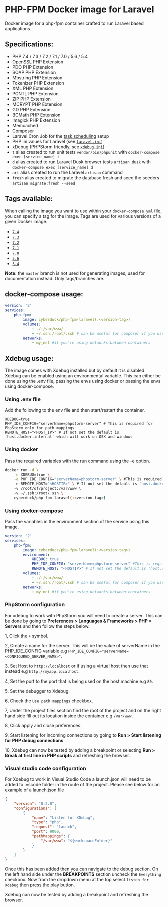 # PHP-FPM Docker image for Laravel

Docker image for a php-fpm container crafted to run Laravel based applications.

## Specifications:

* PHP 7.4 / 7.3 / 7.2 / 7.1 / 7.0 / 5.6 / 5.4
* OpenSSL PHP Extension
* PDO PHP Extension
* SOAP PHP Extension
* Mbstring PHP Extension
* Tokenizer PHP Extension
* XML PHP Extension
* PCNTL PHP Extension
* ZIP PHP Extension
* MCRYPT PHP Extension
* GD PHP Extension
* BCMath PHP Extension
* Imagick PHP Extension
* Memcached
* Composer
* Laravel Cron Job for the [task scheduling](https://laravel.com/docs/5.4/scheduling#introduction) setup
* PHP ini values for Laravel (see [`laravel.ini`](laravel.ini))
* xDebug (PHPStorm friendly, see [`xdebug.ini`](xdebug.ini))
* `t` alias created to run unit tests `vendor/bin/phpunit` with `docker-compose exec [service_name] t`
* `d` alias created to run Laravel Dusk browser tests `artisan dusk` with `docker-compose exec [service_name] d`
* `art` alias created to run the Laravel `artisan` command
* `fresh` alias created to migrate the database fresh and seed the seeders `artisan migrate:fresh --seed`

## Tags available:

When calling the image you want to use within your `docker-compose.yml` file,
you can specify a tag for the image. Tags are used for various versions of a
given Docker image.

* [`7.4`](https://github.com/Cyber-Duck/php-fpm-laravel/tree/7.4)
* [`7.3`](https://github.com/Cyber-Duck/php-fpm-laravel/tree/7.3)
* [`7.2`](https://github.com/Cyber-Duck/php-fpm-laravel/tree/7.2)
* [`7.1`](https://github.com/Cyber-Duck/php-fpm-laravel/tree/7.1)
* [`7.0`](https://github.com/Cyber-Duck/php-fpm-laravel/tree/7.0)
* [`5.6`](https://github.com/Cyber-Duck/php-fpm-laravel/tree/5.6)
* [`5.4`](https://github.com/Cyber-Duck/php-fpm-laravel/tree/5.4)

**Note:** the `master` branch is not used for generating images, used for documentation instead. Only tags/branches are. 

## docker-compose usage:

```yml
version: '2'
services:
    php-fpm:
        image: cyberduck/php-fpm-laravel(:<version-tag>)
        volumes:
            - ./:/var/www/
            - ~/.ssh:/root/.ssh # can be useful for composer if you use private CVS
        networks:
            - my_net #if you're using networks between containers
```

## Xdebug usage:

The image comes with Xdebug installed but by default it is disabled. Xdebug can be enabled using an environmental
variable. This can either be done using the .env file, passing the envs using docker or passing the envs using 
docker-compose.

### Using .env file

Add the following to the env file and then start/restart the container.

```text
XDEBUG=true
PHP_IDE_CONFIG="serverName=phpstorm-server" # This is required for PhpStorm only for path mappings
REMOTE_HOST="<HOST_IP>" # If not set the default is 'host.docker.internal' which will work on OSX and windows
```
 
### Using docker

Pass the required variables with the run command using the -e option.

```bash
docker run -d \
    -e XDEBUG=true \
    -e PHP_IDE_CONFIG="serverName=phpstorm-server" \ #This is required for PhpStorm only for path mappings
    -e REMOTE_HOST="<HOSTIP>" \ # If not set the default is 'host.docker.internal' which will work on OSX and windows
    -v /root/of/project:/var/www \ 
    -v ~/.ssh:/root/.ssh \
    cyberduck/php-fpm-laravel(:<version-tag>)
```

### Using docker-compose

Pass the variables in the environment section of the service using this image.

```yml
version: '2'
services:
    php-fpm:
        image: cyberduck/php-fpm-laravel(:<version-tag>)
        environment:
            XDEBUG: true
            PHP_IDE_CONFIG: "serverName=phpstorm-server" #This is required for PhpStorm only for path mappings
            REMOTE_HOST: "<HOSTIP>" # If not set the default is 'host.docker.internal' which will work on OSX and windows
        volumes:
            - ./:/var/www/
            - ~/.ssh:/root/.ssh # can be useful for composer if you use private CVS
        networks:
            - my_net #if you're using networks between containers
```

### PhpStorm configuration

For xdebug to work with PhpStorm you will need to create a server. This can be done by going to **Preferences > 
Languages & Frameworks > PHP > Servers** and then follow the steps below.

1, Click the `+` symbol.

2, Create a name for the server. This will be the value of serverName in the PHP_IDE_CONFIG variable e.g
 `PHP_IDE_CONFIG="serverName=<CONFIGURED_SERVER_NAME>"`.
 
3, Set Host to `http://localhost` or if using a virtual host then use that instead e.g `http://myapp.localhost`.

4, Set the port to the port that is being used on the host machine e.g `80`.

5, Set the debugger to Xdebug.

6, Check the `Use path mappings` checkbox.

7, Under the project files section find the root of the project and on the right hand side fill out its location inside
 the container e.g `/var/www`.
 
8, Click apply and close preferences.

9, Start listening for incoming connections by going to **Run > Start listening for PHP debug connections**

10, Xdebug can now be tested by adding a breakpoint or selecting **Run > Break at first line in  PHP scripts** and
 refreshing the browser.  

### Visual studio code configuration

For Xdebug to work in Visual Studio Code a launch.json will need to be added to .vscode folder in the route of the
project. Please see below for an example of a launch.json file

```json
{
    "version": "0.2.0",
    "configurations": [
        {
            "name": "Listen for XDebug",
            "type": "php",
            "request": "launch",
            "port": 9000,
            "pathMappings": {
                "/var/www": "${workspaceFolder}"
            }
        }
    ]
}
```

Once this has been added then you can navigate to the debug section. On the left hand side under the **BREAKPOINTS** 
section uncheck the `Everything` checkbox. Now from the dropdown menu at the top select `listen for Xdebug` then press
the play button.

Xdebug can now be tested by adding a breakpoint and refreshing the browser.
